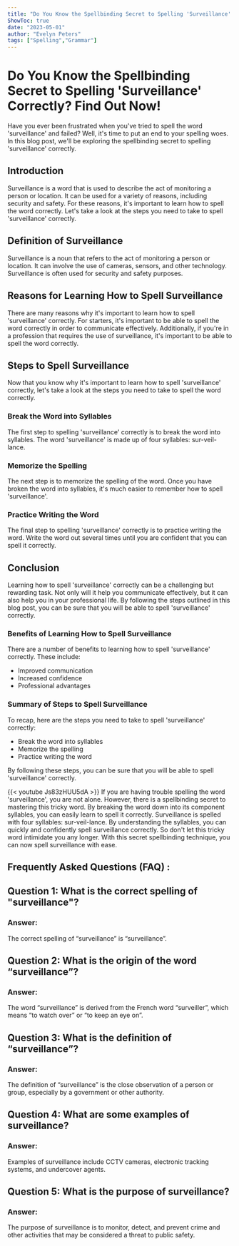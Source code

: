 ```yaml
---
title: "Do You Know the Spellbinding Secret to Spelling 'Surveillance' Correctly? Find Out Now!"
ShowToc: true 
date: "2023-05-01"
author: "Evelyn Peters" 
tags: ["Spelling","Grammar"]
---
```

# Do You Know the Spellbinding Secret to Spelling 'Surveillance' Correctly? Find Out Now!

Have you ever been frustrated when you've tried to spell the word 'surveillance' and failed? Well, it's time to put an end to your spelling woes. In this blog post, we'll be exploring the spellbinding secret to spelling 'surveillance' correctly. 

## Introduction 

Surveillance is a word that is used to describe the act of monitoring a person or location. It can be used for a variety of reasons, including security and safety. For these reasons, it's important to learn how to spell the word correctly. Let's take a look at the steps you need to take to spell 'surveillance' correctly. 

## Definition of Surveillance 

Surveillance is a noun that refers to the act of monitoring a person or location. It can involve the use of cameras, sensors, and other technology. Surveillance is often used for security and safety purposes. 

## Reasons for Learning How to Spell Surveillance 

There are many reasons why it's important to learn how to spell 'surveillance' correctly. For starters, it's important to be able to spell the word correctly in order to communicate effectively. Additionally, if you're in a profession that requires the use of surveillance, it's important to be able to spell the word correctly. 

## Steps to Spell Surveillance 

Now that you know why it's important to learn how to spell 'surveillance' correctly, let's take a look at the steps you need to take to spell the word correctly. 

### Break the Word into Syllables 

The first step to spelling 'surveillance' correctly is to break the word into syllables. The word 'surveillance' is made up of four syllables: sur-veil-lance. 

### Memorize the Spelling 

The next step is to memorize the spelling of the word. Once you have broken the word into syllables, it's much easier to remember how to spell 'surveillance'. 

### Practice Writing the Word 

The final step to spelling 'surveillance' correctly is to practice writing the word. Write the word out several times until you are confident that you can spell it correctly. 

## Conclusion 

Learning how to spell 'surveillance' correctly can be a challenging but rewarding task. Not only will it help you communicate effectively, but it can also help you in your professional life. By following the steps outlined in this blog post, you can be sure that you will be able to spell 'surveillance' correctly. 

### Benefits of Learning How to Spell Surveillance 

There are a number of benefits to learning how to spell 'surveillance' correctly. These include: 

- Improved communication 
- Increased confidence 
- Professional advantages 

### Summary of Steps to Spell Surveillance 

To recap, here are the steps you need to take to spell 'surveillance' correctly: 

- Break the word into syllables 
- Memorize the spelling 
- Practice writing the word 

By following these steps, you can be sure that you will be able to spell 'surveillance' correctly.

{{< youtube Js83zHUU5dA >}} 
If you are having trouble spelling the word 'surveillance', you are not alone. However, there is a spellbinding secret to mastering this tricky word. By breaking the word down into its component syllables, you can easily learn to spell it correctly. Surveillance is spelled with four syllables: sur-veil-lance. By understanding the syllables, you can quickly and confidently spell surveillance correctly. So don't let this tricky word intimidate you any longer. With this secret spellbinding technique, you can now spell surveillance with ease.

## Frequently Asked Questions (FAQ) :
<h2>Question 1: What is the correct spelling of "surveillance"?</h2>

<h3>Answer:</h3>
The correct spelling of “surveillance” is “surveillance”.

<h2>Question 2: What is the origin of the word “surveillance”?</h2>

<h3>Answer:</h3>
The word “surveillance” is derived from the French word “surveiller”, which means “to watch over” or “to keep an eye on”.

<h2>Question 3: What is the definition of “surveillance”?</h2>

<h3>Answer:</h3>
The definition of “surveillance” is the close observation of a person or group, especially by a government or other authority.

<h2>Question 4: What are some examples of surveillance?</h2>

<h3>Answer:</h3>
Examples of surveillance include CCTV cameras, electronic tracking systems, and undercover agents.

<h2>Question 5: What is the purpose of surveillance?</h2>

<h3>Answer:</h3>
The purpose of surveillance is to monitor, detect, and prevent crime and other activities that may be considered a threat to public safety.






